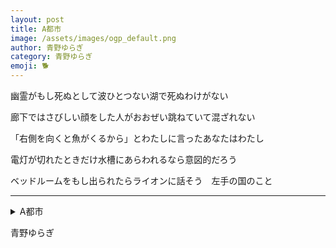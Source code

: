 ```yaml
---
layout: post
title: A都市
image: /assets/images/ogp_default.png
author: 青野ゆらぎ
category: 青野ゆらぎ
emoji: 🐕
---
```


<div class="tanka-area"><div class="tanka">
<p>幽霊がもし死ぬとして波ひとつない湖で死ぬわけがない</p>

<p>廊下ではさびしい顔をした人がおおぜい跳ねていて混ざれない</p>

<p>「右側を向くと魚がくるから」とわたしに言ったあなたはわたし</p>

<p>電灯が切れたときだけ水槽にあらわれるなら意図的だろう</p>

<p>ベッドルームをもし出られたらライオンに話そう　左手の国のこと</p>

</div></div>

---

<details><summary>A都市</summary>
幽霊がもし死ぬとして波ひとつない湖で死ぬわけがない<br />
廊下ではさびしい顔をした人がおおぜい跳ねていて混ざれない<br />
「右側を向くと魚がくるから」とわたしに言ったあなたはわたし<br />
電灯が切れたときだけ水槽にあらわれるなら意図的だろう<br />
ベッドルームをもし出られたらライオンに話そう　左手の国のこと<br />
<br />

</details>

青野ゆらぎ
